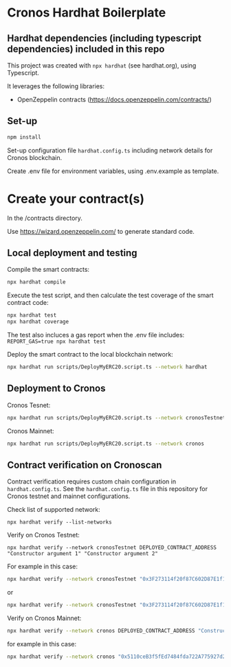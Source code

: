 # Cronos Hardhat Boilerplate

## Hardhat dependencies (including typescript dependencies) included in this repo

This project was created with `npx hardhat` (see hardhat.org), using Typescript.

It leverages the following libraries:

-   OpenZeppelin contracts (https://docs.openzeppelin.com/contracts/)

## Set-up

```bash
npm install
```

Set-up configuration file `hardhat.config.ts` including network details for Cronos blockchain.

Create .env file for environment variables, using .env.example as template.

# Create your contract(s)

In the /contracts directory.

Use https://wizard.openzeppelin.com/ to generate standard code.

## Local deployment and testing

Compile the smart contracts:

```bash
npx hardhat compile
```

Execute the test script, and then calculate the test coverage of the smart contract code:

```bash
npx hardhat test
npx hardhat coverage
```

The test also incluces a gas report when the .env file includes: `REPORT_GAS=true npx hardhat test`

Deploy the smart contract to the local blockchain network:

```bash
npx hardhat run scripts/DeployMyERC20.script.ts --network hardhat
```

## Deployment to Cronos

Cronos Tesnet:

```bash
npx hardhat run scripts/DeployMyERC20.script.ts --network cronosTestnet
```

Cronos Mainnet:

```bash
npx hardhat run scripts/DeployMyERC20.script.ts --network cronos
```

## Contract verification on Cronoscan

Contract verification requires custom chain configuration in `hardhat.config.ts`. See the `hardhat.config.ts` file in this repository for Cronos testnet and mainnet configurations.

Check list of supported network:

```
npx hardhat verify --list-networks
```

Verify on Cronos Testnet:

```shell
npx hardhat verify --network cronosTestnet DEPLOYED_CONTRACT_ADDRESS "Constructor argument 1" "Constructor argument 2"
```

For example in this case:

```bash
npx hardhat verify --network cronosTestnet "0x3F273114f20f87C602D87E1f1cd87D6F3ae5Ac72" --constructor-args "./scripts/deploy-verification-arguments.js"
```

or

```bash
npx hardhat verify --network cronosTestnet "0x3F273114f20f87C602D87E1f1cd87D6F3ae5Ac72" "My token name" "My token symbol"
```

Verify on Cronos Mainnet:

```bash
npx hardhat verify --network cronos DEPLOYED_CONTRACT_ADDRESS "Constructor argument 1" "Constructor argument 2"
```

for example in this case:

```bash
npx hardhat verify --network cronos "0x5110ceB3f5fEd7484fda722A775927d238275D44" --constructor-args "./scripts/deploy-verification-arguments.js"
```
